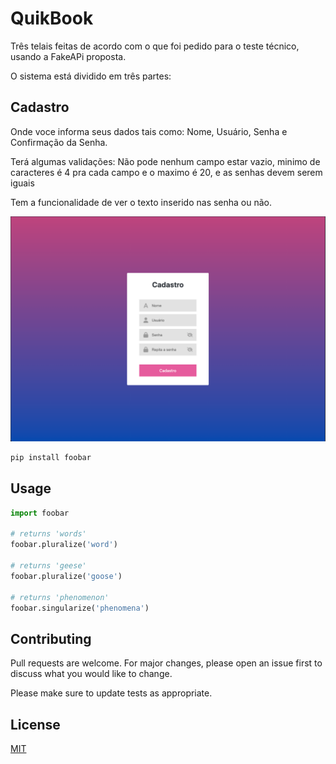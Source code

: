 # QuikBook

Três telais feitas de acordo com o que foi pedido para o teste técnico, usando a FakeAPi proposta.

O sistema está dividido em três partes:

## Cadastro

Onde voce informa seus dados tais como: Nome, Usuário, Senha e Confirmação da Senha.

Terá algumas validações: Não pode nenhum campo estar vazio, minimo de caracteres é 4 pra cada campo e o maximo é 20, e as senhas devem serem iguais

Tem a funcionalidade de ver o texto inserido nas senha ou não.

![alt text](./src/public/register.png)

```bash
pip install foobar
```

## Usage

```python
import foobar

# returns 'words'
foobar.pluralize('word')

# returns 'geese'
foobar.pluralize('goose')

# returns 'phenomenon'
foobar.singularize('phenomena')
```

## Contributing
Pull requests are welcome. For major changes, please open an issue first to discuss what you would like to change.

Please make sure to update tests as appropriate.

## License
[MIT](https://choosealicense.com/licenses/mit/)